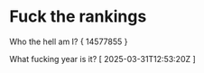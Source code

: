 # Fuck the rankings

Who the hell am I?
{ 14577855 }

What fucking year is it?
[ 2025-03-31T12:53:20Z ]
